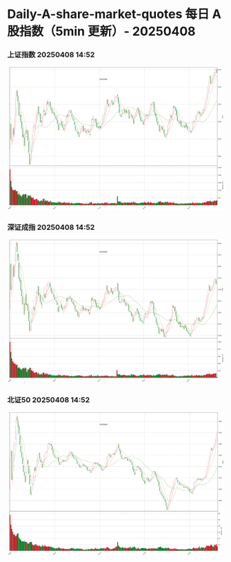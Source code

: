 
# Daily-A-share-market-quotes 每日 A 股指数（5min 更新）- 20250408

### 上证指数 20250408 14:52
![](./fig/2025/4/20250408-sh000001.png)

### 深证成指 20250408 14:52
![](./fig/2025/4/20250408-sz399001.png)

### 北证50 20250408 14:52
![](./fig/2025/4/20250408-bj899050.png)
